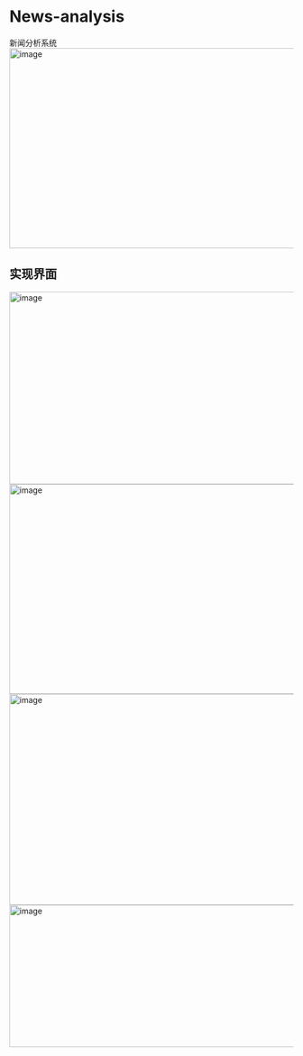 # News-analysis
新闻分析系统
<img width="568" height="355" alt="image" src="https://github.com/user-attachments/assets/d01c4944-9534-4314-b318-c5fccb595e82" />

## 实现界面
<img width="709" height="341" alt="image" src="https://github.com/user-attachments/assets/2cf7fadd-8e58-4c64-80ef-28e7ab9a9262" />
<img width="717" height="372" alt="image" src="https://github.com/user-attachments/assets/a85c1964-bc39-4f86-8e5f-ada65cf9a87c" />
<img width="721" height="374" alt="image" src="https://github.com/user-attachments/assets/5a2bab1c-5534-4786-838e-417d41d58bcd" />
<img width="744" height="252" alt="image" src="https://github.com/user-attachments/assets/be751733-8f6b-48e2-b037-8bbc042ca8de" />
